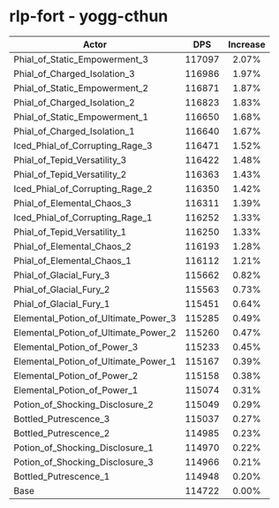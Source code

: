 # rlp-fort - yogg-cthun
| Actor | DPS | Increase |
|---|:---:|:---:|
|Phial_of_Static_Empowerment_3|117097|2.07%|
|Phial_of_Charged_Isolation_3|116986|1.97%|
|Phial_of_Static_Empowerment_2|116871|1.87%|
|Phial_of_Charged_Isolation_2|116823|1.83%|
|Phial_of_Static_Empowerment_1|116650|1.68%|
|Phial_of_Charged_Isolation_1|116640|1.67%|
|Iced_Phial_of_Corrupting_Rage_3|116471|1.52%|
|Phial_of_Tepid_Versatility_3|116422|1.48%|
|Phial_of_Tepid_Versatility_2|116363|1.43%|
|Iced_Phial_of_Corrupting_Rage_2|116350|1.42%|
|Phial_of_Elemental_Chaos_3|116311|1.39%|
|Iced_Phial_of_Corrupting_Rage_1|116252|1.33%|
|Phial_of_Tepid_Versatility_1|116250|1.33%|
|Phial_of_Elemental_Chaos_2|116193|1.28%|
|Phial_of_Elemental_Chaos_1|116112|1.21%|
|Phial_of_Glacial_Fury_3|115662|0.82%|
|Phial_of_Glacial_Fury_2|115563|0.73%|
|Phial_of_Glacial_Fury_1|115451|0.64%|
|Elemental_Potion_of_Ultimate_Power_3|115285|0.49%|
|Elemental_Potion_of_Ultimate_Power_2|115260|0.47%|
|Elemental_Potion_of_Power_3|115233|0.45%|
|Elemental_Potion_of_Ultimate_Power_1|115167|0.39%|
|Elemental_Potion_of_Power_2|115158|0.38%|
|Elemental_Potion_of_Power_1|115074|0.31%|
|Potion_of_Shocking_Disclosure_2|115049|0.29%|
|Bottled_Putrescence_3|115037|0.27%|
|Bottled_Putrescence_2|114985|0.23%|
|Potion_of_Shocking_Disclosure_1|114970|0.22%|
|Potion_of_Shocking_Disclosure_3|114966|0.21%|
|Bottled_Putrescence_1|114948|0.20%|
|Base|114722|0.00%|
